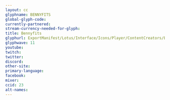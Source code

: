 ```yaml
---
layout: cc
glyphname: BENNYFITS
global-glyph-code:
currently-partnered:
stream-currency-needed-for-glyph:
title: Bennyfits
glyphurl: ExportManifest/Lotus/Interface/Icons/Player/ContentCreators/Bennyfits.png
glyphwave: 11
youtube:
twitch:
twitter:
discord:
other-site:
primary-language:
facebook:
mixer:
ccid: 23
alt-names:
---
```

